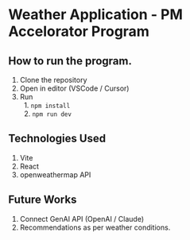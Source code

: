 # Weather Application - PM Accelorator Program

## How to run the program. 
1. Clone the repository 
2. Open in editor (VSCode / Cursor)
3. Run <br>
&nbsp; 1. ```npm install``` <br>
&nbsp; 2. ```npm run dev``` <br>

## Technologies Used
1. Vite
2. React 
3. openweathermap API

## Future Works
1. Connect GenAI API (OpenAI / Claude)
2. Recommendations as per weather conditions. 